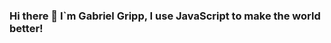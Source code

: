 ### Hi there 👋 I`m Gabriel Gripp, I use JavaScript to make the world better!

<!--
**grippado/grippado** is a ✨ _special_ ✨ repository because its `README.md` (this file) appears on your GitHub profile.

Here are some ideas to get you started:

- 🔭 I’m currently working on ...
- 🌱 I’m currently learning ...
- 👯 I’m looking to collaborate on ...
- 🤔 I’m looking for help with ...
- 💬 Ask me about ...
- 📫 How to reach me: ...
- 😄 Pronouns: ...
- ⚡ Fun fact: ...

⚪💚💚💚💚💚💚💚💚🌚🌚🌚🌚🌚🌚🌚⚪⚪⚪⚪⚪⚪⚪⚪⚪🌚🌚🌚🌚🌚🌚🌚💚💚💚💚💚💚💚💚⚪  
⚪💚💚💚💚💚💚💚💚🌚🌚🌚🌚🌚🌚🌚🌚⚪⚪⚪⚪⚪⚪⚪🌚🌚🌚🌚🌚🌚🌚💚💚💚💚💚💚💚💚💚⚪  
⚪⚪💚💚💚💚💚💚💚💚🌚🌚🌚🌚🌚🌚🌚⚪⚪⚪⚪⚪⚪🌚🌚🌚🌚🌚🌚🌚🌚💚💚💚💚💚💚💚💚⚪⚪  
⚪⚪💚💚💚💚💚💚💚💚🌚🌚🌚🌚🌚🌚🌚🌚⚪⚪⚪⚪⚪🌚🌚🌚🌚🌚🌚🌚💚💚💚💚💚💚💚💚💚⚪⚪  
⚪⚪⚪💚💚💚💚💚💚💚💚🌚🌚🌚🌚🌚🌚🌚🌚⚪⚪⚪🌚🌚🌚🌚🌚🌚🌚🌚💚💚💚💚💚💚💚💚⚪⚪⚪  
⚪⚪⚪💚💚💚💚💚💚💚💚💚🌚🌚🌚🌚🌚🌚🌚⚪⚪⚪🌚🌚🌚🌚🌚🌚🌚💚💚💚💚💚💚💚💚⚪⚪⚪⚪  
⚪⚪⚪⚪💚💚💚💚💚💚💚💚🌚🌚🌚🌚🌚🌚🌚🌚⚪🌚🌚🌚🌚🌚🌚🌚💚💚💚💚💚💚💚💚💚⚪⚪⚪⚪  
⚪⚪⚪⚪⚪💚💚💚💚💚💚💚💚🌚🌚🌚🌚🌚🌚🌚🌚🌚🌚🌚🌚🌚🌚🌚💚💚💚💚💚💚💚💚⚪⚪⚪⚪⚪  
⚪⚪⚪⚪⚪💚💚💚💚💚💚💚💚💚🌚🌚🌚🌚🌚🌚🌚🌚🌚🌚🌚🌚🌚🌚💚💚💚💚💚💚💚💚⚪⚪⚪⚪⚪  
⚪⚪⚪⚪⚪⚪💚💚💚💚💚💚💚💚🌚🌚🌚🌚🌚🌚🌚🌚🌚🌚🌚🌚🌚💚💚💚💚💚💚💚💚⚪⚪⚪⚪⚪⚪  
⚪⚪⚪⚪⚪⚪💚💚💚💚💚💚💚💚💚🌚🌚🌚🌚🌚🌚🌚🌚🌚🌚🌚💚💚💚💚💚💚💚💚💚⚪⚪⚪⚪⚪⚪  
⚪⚪⚪⚪⚪⚪⚪💚💚💚💚💚💚💚💚🌚🌚🌚🌚🌚🌚🌚🌚🌚🌚🌚💚💚💚💚💚💚💚💚⚪⚪⚪⚪⚪⚪⚪  
⚪⚪⚪⚪⚪⚪⚪💚💚💚💚💚💚💚💚💚🌚🌚🌚🌚🌚🌚🌚🌚🌚💚💚💚💚💚💚💚💚⚪⚪⚪⚪⚪⚪⚪⚪  
⚪⚪⚪⚪⚪⚪⚪⚪💚💚💚💚💚💚💚💚🌚🌚🌚🌚🌚🌚🌚🌚💚💚💚💚💚💚💚💚💚⚪⚪⚪⚪⚪⚪⚪⚪  
⚪⚪⚪⚪⚪⚪⚪⚪⚪💚💚💚💚💚💚💚💚🌚🌚🌚🌚🌚💚💚💚💚💚💚💚💚💚💚⚪⚪⚪⚪⚪⚪⚪⚪⚪  
⚪⚪⚪⚪⚪⚪⚪⚪⚪⚪💚💚💚💚💚💚💚💚💚🌚🌚🌚🌚💚💚💚💚💚💚💚💚⚪⚪⚪⚪⚪⚪⚪⚪⚪⚪  
⚪⚪⚪⚪⚪⚪⚪⚪⚪⚪⚪💚💚💚💚💚💚💚💚🌚🌚🌚💚💚💚💚💚💚💚💚⚪⚪⚪⚪⚪⚪⚪⚪⚪⚪⚪  
⚪⚪⚪⚪⚪⚪⚪⚪⚪⚪⚪⚪💚💚💚💚💚💚💚💚🌚💚💚💚💚💚💚💚💚⚪⚪⚪⚪⚪⚪⚪⚪⚪⚪⚪⚪  
⚪⚪⚪⚪⚪⚪⚪⚪⚪⚪⚪⚪💚💚💚💚💚💚💚💚💚💚💚💚💚💚💚💚💚⚪⚪⚪⚪⚪⚪⚪⚪⚪⚪⚪⚪  
⚪⚪⚪⚪⚪⚪⚪⚪⚪⚪⚪⚪⚪💚💚💚💚💚💚💚💚💚💚💚💚💚💚💚⚪⚪⚪⚪⚪⚪⚪⚪⚪⚪⚪⚪⚪  
⚪⚪⚪⚪⚪⚪⚪⚪⚪⚪⚪⚪⚪💚💚💚💚💚💚💚💚💚💚💚💚💚💚💚⚪⚪⚪⚪⚪⚪⚪⚪⚪⚪⚪⚪⚪  
⚪⚪⚪⚪⚪⚪⚪⚪⚪⚪⚪⚪⚪⚪💚💚💚💚💚💚💚💚💚💚💚💚💚⚪⚪⚪⚪⚪⚪⚪⚪⚪⚪⚪⚪⚪⚪  
⚪⚪⚪⚪⚪⚪⚪⚪⚪⚪⚪⚪⚪⚪💚💚💚💚💚💚💚💚💚💚💚💚💚⚪⚪⚪⚪⚪⚪⚪⚪⚪⚪⚪⚪⚪⚪  
⚪⚪⚪⚪⚪⚪⚪⚪⚪⚪⚪⚪⚪⚪⚪💚💚💚💚💚💚💚💚💚💚💚⚪⚪⚪⚪⚪⚪⚪⚪⚪⚪⚪⚪⚪⚪⚪  
⚪⚪⚪⚪⚪⚪⚪⚪⚪⚪⚪⚪⚪⚪⚪⚪💚💚💚💚💚💚💚💚💚⚪⚪⚪⚪⚪⚪⚪⚪⚪⚪⚪⚪⚪⚪⚪⚪  
⚪⚪⚪⚪⚪⚪⚪⚪⚪⚪⚪⚪⚪⚪⚪⚪💚💚💚💚💚💚💚💚💚⚪⚪⚪⚪⚪⚪⚪⚪⚪⚪⚪⚪⚪⚪⚪⚪  
⚪⚪⚪⚪⚪⚪⚪⚪⚪⚪⚪⚪⚪⚪⚪⚪⚪💚💚💚💚💚💚💚⚪⚪⚪⚪⚪⚪⚪⚪⚪⚪⚪⚪⚪⚪⚪⚪⚪  
⚪⚪⚪⚪⚪⚪⚪⚪⚪⚪⚪⚪⚪⚪⚪⚪⚪💚💚💚💚💚💚💚⚪⚪⚪⚪⚪⚪⚪⚪⚪⚪⚪⚪⚪⚪⚪⚪⚪  
⚪⚪⚪⚪⚪⚪⚪⚪⚪⚪⚪⚪⚪⚪⚪⚪⚪⚪💚💚💚💚💚⚪⚪⚪⚪⚪⚪⚪⚪⚪⚪⚪⚪⚪⚪⚪⚪⚪⚪  
⚪⚪⚪⚪⚪⚪⚪⚪⚪⚪⚪⚪⚪⚪⚪⚪⚪⚪💚💚💚💚⚪⚪⚪⚪⚪⚪⚪⚪⚪⚪⚪⚪⚪⚪⚪⚪⚪⚪⚪  
⚪⚪⚪⚪⚪⚪⚪⚪⚪⚪⚪⚪⚪⚪⚪⚪⚪⚪⚪💚💚💚⚪⚪⚪⚪⚪⚪⚪⚪⚪⚪⚪⚪⚪⚪⚪⚪⚪⚪⚪  
⚪⚪⚪⚪⚪⚪⚪⚪⚪⚪⚪⚪⚪⚪⚪⚪⚪⚪⚪⚪💚⚪⚪⚪⚪⚪⚪⚪⚪⚪⚪⚪⚪⚪⚪⚪⚪⚪⚪⚪⚪  
⚪⚪⚪⚪⚪⚪⚪⚪⚪⚪⚪⚪⚪⚪⚪⚪⚪⚪⚪⚪💚⚪⚪⚪⚪⚪⚪⚪⚪⚪⚪⚪⚪⚪⚪⚪⚪⚪⚪⚪⚪  
-->
